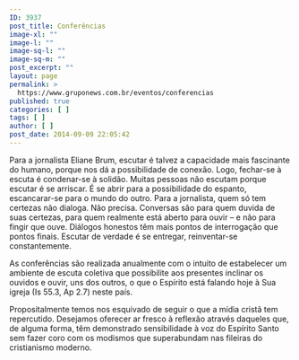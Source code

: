 ```yaml
---
ID: 3937
post_title: Conferências
image-xl: ""
image-l: ""
image-sq-l: ""
image-sq-m: ""
post_excerpt: ""
layout: page
permalink: >
  https://www.gruponews.com.br/eventos/conferencias
published: true
categories: [ ]
tags: [ ]
author: [ ]
post_date: 2014-09-09 22:05:42
---
```

Para a jornalista Eliane Brum, escutar é talvez a capacidade mais fascinante do humano, porque nos dá a possibilidade de conexão. Logo, fechar-se à escuta é condenar-se à solidão. Muitas pessoas não escutam porque escutar é se arriscar. É se abrir para a possibilidade do espanto, escancarar-se para o mundo do outro. Para a jornalista, quem só tem certezas não dialoga. Não precisa. Conversas são para quem duvida de suas certezas, para quem realmente está aberto para ouvir – e não para fingir que ouve. Diálogos honestos têm mais pontos de interrogação que pontos finais. Escutar de verdade é se entregar, reinventar-se constantemente.

As conferências são realizada anualmente com o intuito de estabelecer um ambiente de escuta coletiva que possibilite aos presentes inclinar os ouvidos e ouvir, uns dos outros, o que o Espírito está falando hoje à Sua igreja (Is 55.3, Ap 2.7) neste país.

Propositalmente temos nos esquivado de seguir o que a mídia cristã tem repercutido. Desejamos oferecer ar fresco à reflexão através daqueles que, de alguma forma, têm demonstrado sensibilidade à voz do Espírito Santo sem fazer coro com os modismos que superabundam nas fileiras do cristianismo moderno.